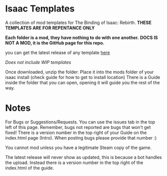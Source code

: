 # Isaac Templates
A collection of mod templates for The Binding of Isaac: Rebirth.
**THESE TEMPLATES ARE FOR REPENTANCE ONLY**

**Each folder is a mod, they have nothing to do with one another.**
**DOCS IS NOT A MOD, it is the GitHub page for this repo.**

you can get the latest release of any template [here](https://github.com/manaphoenix/IsaacTemplates/releases/tag/latest)

*Does not include WIP templates*

Once downloaded, unzip the folder.
Place it into the mods folder of your isaac install (check guide for how to get to install location)
There is a Guide inside the folder that you can open,
opening it will guide you the rest of the way.

# Notes
For Bugs or Suggestions/Requests. You can use the issues tab in the top left of this page.
Remember, bugs not reported are bugs that won't get fixed!
There is a version number in the top right of your Guide on the index.html page (Intro).
When posting bugs please provide that number :)

You cannot mod unless you have a legitimate Steam copy of the game.

The latest release will never show as updated, this is because a bot handles the upload. Instead there is a version number in the top right of the index.html of the guide.
